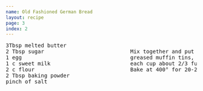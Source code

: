 ```yaml
---
name: Old Fashioned German Bread
layout: recipe
page: 3
index: 2
---
```


<pre>
3Tbsp melted butter
2 Tbsp sugar                           Mix together and put in
1 egg                                  greased muffin tins, filling
1 c sweet milk                         each cup about 2/3 full.
2 c flour                              Bake at 400° for 20-25 min.
2 Tbsp baking powder
pinch of salt
</pre>
